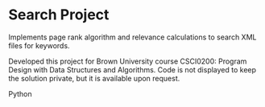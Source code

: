 # Search Project
Implements page rank algorithm and relevance calculations to search XML files for keywords.

Developed this project for Brown University course CSCI0200: Program Design with Data Structures and Algorithms. Code is not displayed to keep the solution private, but it is available upon request.

Python
